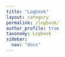 ```yaml
---
title: "Logbook"
layout: category
permalink: /logbook/
author_profile: true
taxonomy: Logbook
sidebar:
  nav: "docs"
---
```


